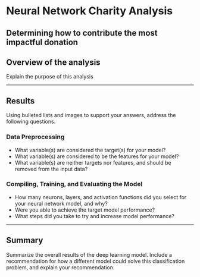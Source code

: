 # Neural Network Charity Analysis
Determining how to contribute the most impactful donation
---

## Overview of the analysis 
Explain the purpose of this analysis

----

## Results
Using bulleted lists and images to support your answers, address the following questions.

### Data Preprocessing
- What variable(s) are considered the target(s) for your model?
- What variable(s) are considered to be the features for your model?
- What variable(s) are neither targets nor features, and should be removed from the input data?

### Compiling, Training, and Evaluating the Model
- How many neurons, layers, and activation functions did you select for your neural network model, and why?
- Were you able to achieve the target model performance?
- What steps did you take to try and increase model performance?

----

## Summary
Summarize the overall results of the deep learning model. Include a recommendation for how a different model could solve this classification problem, and explain your recommendation.

